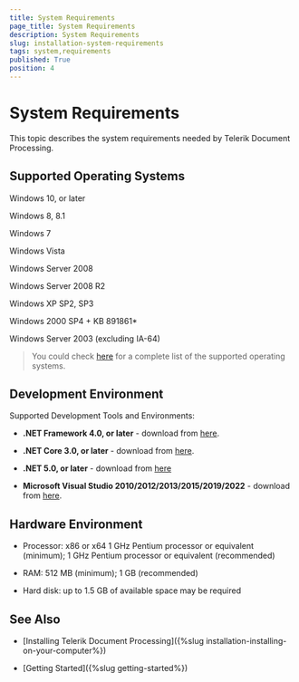 ```yaml
---
title: System Requirements
page_title: System Requirements
description: System Requirements
slug: installation-system-requirements
tags: system,requirements
published: True
position: 4
---
```


# System Requirements

This topic describes the system requirements needed by Telerik Document Processing.


## Supported Operating Systems

Windows 10, or later

Windows 8, 8.1

Windows 7

Windows Vista

Windows Server 2008

Windows Server 2008 R2

Windows XP SP2, SP3

Windows 2000 SP4 + KB 891861*

Windows Server 2003 (excluding IA-64)


>You could check [here](http://msdn.microsoft.com/en-us/library/8z6watww%28v=vs.100%29.aspx) for a complete list of the supported operating systems.


## Development Environment


Supported Development Tools and Environments:

        
* __.NET Framework 4.0, or later__ - download from [here](https://dotnet.microsoft.com/download/dotnet-framework).

* __.NET Core 3.0, or later__ - download from [here](https://dotnet.microsoft.com/download/dotnet-core).

* __.NET 5.0, or later__ - download from [here](https://dotnet.microsoft.com/download/dotnet)

* __Microsoft Visual Studio 2010/2012/2013/2015/2019/2022__ - download from [here](http://www.microsoft.com/visualstudio/eng/downloads).
          

## Hardware Environment

* Processor: x86 or x64  1 GHz Pentium processor or equivalent (minimum); 1 GHz Pentium processor or equivalent (recommended)

* RAM: 512 MB (minimum); 1 GB (recommended)

* Hard disk: up to 1.5 GB of available space may be required


## See Also

 * [Installing Telerik Document Processing]({%slug installation-installing-on-your-computer%})

 * [Getting Started]({%slug getting-started%})

